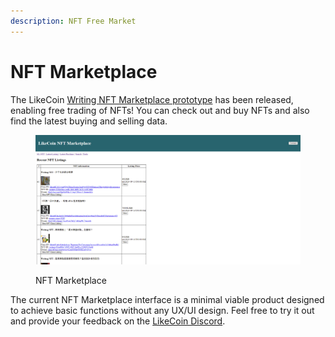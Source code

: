 ```yaml
---
description: NFT Free Market
---
```


# NFT Marketplace

The LikeCoin [Writing NFT Marketplace prototype](https://likecoin.github.io/likecoin-nft-marketplace/) has been released, enabling free trading of NFTs! You can check out and buy NFTs and also find the latest buying and selling data.

<figure><img src="../../../.gitbook/assets/LikeCoin NFT Marketplace.png" alt=""><figcaption><p>NFT Marketplace</p></figcaption></figure>

The current NFT Marketplace interface is a minimal viable product designed to achieve basic functions without any UX/UI design. Feel free to try it out and provide your feedback on the [LikeCoin Discord](https://discord.gg/likecoin).
